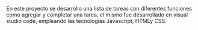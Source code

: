 En este proyecto se desarrollo una lista de tareas con diferentes funciones como agregar y completar una tarea, el mismo fue desarrollado en visual studio code, empleando las tecnologias Javascript, HTMLy CSS.